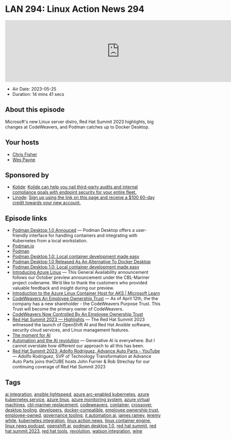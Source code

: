 # LAN 294: Linux Action News 294

<iframe src="https://player.fireside.fm/v2/DAcK9LdX+nC58oPjs?theme=dark" width="740" height="200" frameborder="0" scrolling="no"></iframe>

* Air Date: 2023-05-25
* Duration: 14 mins 41 secs

## About this episode

Microsoft's new Linux server distro, Red Hat Summit 2023 highlights, big changes at CodeWeavers, and Podman catches up to Docker Desktop.

## Your hosts
* [Chris Fisher](https://linuxactionnews.com/hosts/chris)
* [Wes Payne](https://linuxactionnews.com/hosts/wes)

## Sponsored by

  * [Kolide](https://l.kolide.co/3klbWzr): [Kolide can help you nail third-party audits and internal compliance goals with endpoint security for your entire fleet. ](https://l.kolide.co/3klbWzr)
  * [Linode](http://linode.com/lan): [Sign up using the link on this page and receive a $100 60-day credit towards your new account. ](http://linode.com/lan)



## Episode links

  * [Podman Desktop 1.0 Annouced](https://www.redhat.com/en/blog/podman-desktop-10-next-gen-container-management-solution-streamlining-developers-container-operations "Podman Desktop 1.0 Annouced") — Podman Desktop offers a user-friendly interface for handling containers and integrating with Kubernetes from a local workstation. 
  * [Podman.io](http://podman.io/ "Podman.io")
  * [Podman](https://podman.io/ "Podman")
  * [Podman Desktop 1.0: Local container development made easy](https://developers.redhat.com/articles/2023/05/23/podman-desktop-now-generally-available?extIdCarryOver=true&sc_cid=701f2000001OH6kAAG "Podman Desktop 1.0: Local container development made easy")
  * [Podman Desktop 1.0 Released As An Alternative To Docker Desktop](https://www.phoronix.com/news/Podman-Desktop-1.0 "Podman Desktop 1.0 Released As An Alternative To Docker Desktop")
  * [Podman Desktop 1.0: Local container development made easy](https://developers.redhat.com/articles/2023/05/23/podman-desktop-now-generally-available "Podman Desktop 1.0: Local container development made easy")
  * [Introducing Azure Linux](https://techcommunity.microsoft.com/t5/azure-infrastructure-blog/introducing-the-azure-linux-container-host-for-aks/ba-p/3824101 "Introducing Azure Linux") — This General Availability announcement follows our October preview announcement under the CBL-Mariner project codename. We’d like to thank the customers who provided valuable feedback and insight during our preview. 
  * [Introduction to the Azure Linux Container Host for AKS | Microsoft Learn](https://learn.microsoft.com/en-us/azure/azure-linux/intro-azure-linux "Introduction to the Azure Linux Container Host for AKS | Microsoft Learn")
  * [CodeWeavers An Employee Ownership Trust](https://www.codeweavers.com/blog/jwhite/2023/5/19/a-new-chapter-for-codeweavers-and-myself-trust-me "CodeWeavers An Employee Ownership Trust") — As of April 12th, the the company has a new shareholder - the CodeWeavers Purpose Trust. This Trust will become the primary owner of CodeWeavers.
  * [CodeWeavers Now Controlled By An Employee Ownership Trust](https://www.phoronix.com/news/CodeWeavers-Employee-Trust "CodeWeavers Now Controlled By An Employee Ownership Trust")
  * [Red Hat Summit 2023 — Highlights](https://www.spiceworks.com/tech/tech-general/articles/red-hat-summit-2023-key-highlights/ "Red Hat Summit 2023 — Highlights") — The Red Hat Summit 2023 witnessed the launch of OpenShift AI and Red Hat Ansible software, security cloud services, and Linux management features.
  * [The moment for AI](https://www.redhat.com/en/blog/moment-ai "The moment for AI")
  * [Automation and the AI revolution](https://www.redhat.com/en/blog/automation-and-ai-revolution "Automation and the AI revolution") — Generative AI is everywhere. But I cannot overstate how different our approach to all this has been.
  * [Red Hat Summit 2023: Adolfo Rodriguez, Advance Auto Parts - YouTube](https://www.youtube.com/watch?v=mdn5NESGERg "Red Hat Summit 2023: Adolfo Rodriguez, Advance Auto Parts - YouTube") — Adolfo Rodriguez, SVP of Technology Transformation at Advance Auto Parts joins theCUBE hosts John Furrier & Rob Strechay for our continuing coverage of Red Hat Summit 2023



## Tags

[ai integration](https://linuxactionnews.com/tags/ai%20integration), [ansible lightspeed](https://linuxactionnews.com/tags/ansible%20lightspeed), [azure arc-enabled kubernetes](https://linuxactionnews.com/tags/azure%20arc-enabled%20kubernetes), [azure kubernetes service](https://linuxactionnews.com/tags/azure%20kubernetes%20service), [azure linux](https://linuxactionnews.com/tags/azure%20linux), [azure monitoring system](https://linuxactionnews.com/tags/azure%20monitoring%20system), [azure virtual machines](https://linuxactionnews.com/tags/azure%20virtual%20machines), [cbl-mariner replacement](https://linuxactionnews.com/tags/cbl-mariner%20replacement), [codeweavers](https://linuxactionnews.com/tags/codeweavers), [container](https://linuxactionnews.com/tags/container), [crossover](https://linuxactionnews.com/tags/crossover), [desktop tooling](https://linuxactionnews.com/tags/desktop%20tooling), [developers](https://linuxactionnews.com/tags/developers), [docker-compatible](https://linuxactionnews.com/tags/docker-compatible), [employee ownership trust](https://linuxactionnews.com/tags/employee%20ownership%20trust), [employee-owned](https://linuxactionnews.com/tags/employee-owned), [governance tooling](https://linuxactionnews.com/tags/governance%20tooling), [it automation ai](https://linuxactionnews.com/tags/it%20automation%20ai), [james ramey](https://linuxactionnews.com/tags/james%20ramey), [jeremy white](https://linuxactionnews.com/tags/jeremy%20white), [kubernetes integration](https://linuxactionnews.com/tags/kubernetes%20integration), [linux action news](https://linuxactionnews.com/tags/linux%20action%20news), [linux container engine](https://linuxactionnews.com/tags/linux%20container%20engine), [linux news podcast](https://linuxactionnews.com/tags/linux%20news%20podcast), [openshift ai](https://linuxactionnews.com/tags/openshift%20ai), [podman desktop 1.0](https://linuxactionnews.com/tags/podman%20desktop%201.0), [red hat summit](https://linuxactionnews.com/tags/red%20hat%20summit), [red hat summit 2023](https://linuxactionnews.com/tags/red%20hat%20summit%202023), [red hat tools](https://linuxactionnews.com/tags/red%20hat%20tools), [revolution](https://linuxactionnews.com/tags/revolution), [watson integration](https://linuxactionnews.com/tags/watson%20integration), [wine](https://linuxactionnews.com/tags/wine)